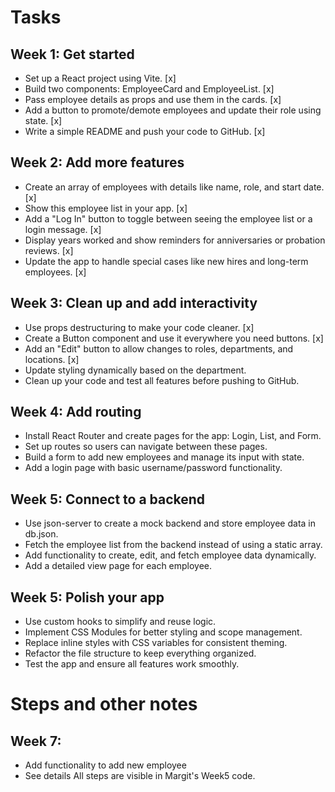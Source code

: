 # Tasks

## Week 1: Get started

- Set up a React project using Vite. [x]
- Build two components: EmployeeCard and EmployeeList. [x]
- Pass employee details as props and use them in the cards. [x]
- Add a button to promote/demote employees and update their role using state. [x]
- Write a simple README and push your code to GitHub. [x]

## Week 2: Add more features

- Create an array of employees with details like name, role, and start date. [x]
- Show this employee list in your app. [x]
- Add a "Log In" button to toggle between seeing the employee list or a login message. [x]
- Display years worked and show reminders for anniversaries or probation reviews. [x]
- Update the app to handle special cases like new hires and long-term employees. [x]

## Week 3: Clean up and add interactivity

- Use props destructuring to make your code cleaner. [x]
- Create a Button component and use it everywhere you need buttons. [x]
- Add an "Edit" button to allow changes to roles, departments, and locations. [x]
- Update styling dynamically based on the department.
- Clean up your code and test all features before pushing to GitHub.

## Week 4: Add routing

- Install React Router and create pages for the app: Login, List, and Form.
- Set up routes so users can navigate between these pages.
- Build a form to add new employees and manage its input with state.
- Add a login page with basic username/password functionality.

## Week 5: Connect to a backend

- Use json-server to create a mock backend and store employee data in db.json.
- Fetch the employee list from the backend instead of using a static array.
- Add functionality to create, edit, and fetch employee data dynamically.
- Add a detailed view page for each employee.

## Week 5: Polish your app

- Use custom hooks to simplify and reuse logic.
- Implement CSS Modules for better styling and scope management.
- Replace inline styles with CSS variables for consistent theming.
- Refactor the file structure to keep everything organized.
- Test the app and ensure all features work smoothly.

# Steps and other notes

## Week 7:

- Add functionality to add new employee
- See details
  All steps are visible in Margit's Week5 code.
